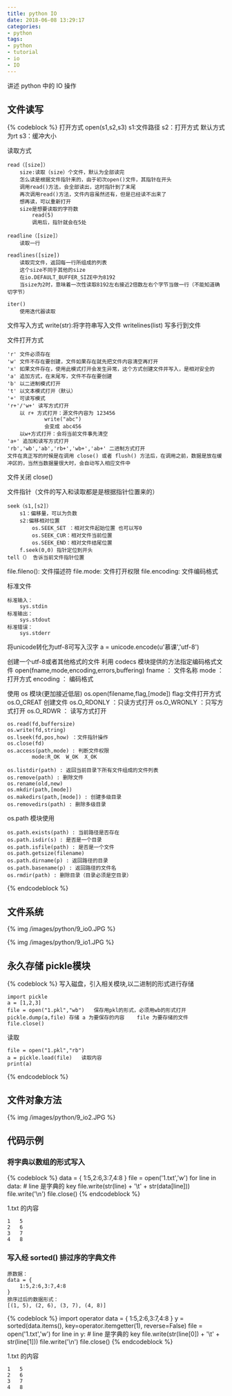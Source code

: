 ```yaml
---
title: python IO
date: 2018-06-08 13:29:17
categories:
- python
tags:
- python
- tutorial
- io
- IO
---
```

讲述 python 中的 IO 操作

<!-- more -->

## 文件读写

{% codeblock %}
打开方式
	open(s1,s2,s3)
		s1:文件路径
		s2：打开方式 默认方式为rt
		s3：缓冲大小

读取方式

	read（[size]）
		size:读取（size）个文件，默认为全部读完
		怎么读是根据文件指针来的，由于初次open()文件，其指针在开头
		调用read()方法，会全部读出，这时指针到了末尾
		再次调用read()方法，文件内容虽然还有，但是已经读不出来了
		想再读，可以重新打开
		size是想要读取的字符数
			read(5)
			调用后，指针就会在5处

	readline（[size]）
		读取一行

	readlines([size])
		读取完文件，返回每一行所组成的列表
		这个size不同于其他的size
		在io.DEFAULT_BUFFER_SIZE中为8192
		当size为2时，意味着一次性读取8192左右接近2倍数左右个字节当做一行（不能知道确切字节）

	iter()
		使用迭代器读取

文件写入方式
	write(str):将字符串写入文件
	writelines(list)
		写多行到文件
	
文件打开方式

	'r' 文件必须存在
	'w' 文件不存在要创建，文件如果存在就先把文件内容清空再打开
	'x' 如果文件存在，使用此模式打开会发生异常，这个方式创建文件并写入，是相对安全的
	'a' 追加方式，在末尾写，文件不存在要创建
	'b' 以二进制模式打开
	't' 以文本模式打开（默认）
	'+' 可读写模式
	'r+'/'w+' 读写方式打开
		以 r+ 方式打开：源文件内容为 123456	
				write("abc")
				会变成 abc456
		以w+方式打开：会将当前文件事先清空
	'a+' 追加和读写方式打开
	'rb','wb','ab','rb+','wb+','ab+' 二进制方式打开
	文件在真正写的时候是在调用 close() 或者 flush() 方法后，在调用之前，数据是放在缓冲区的，当然当数据量很大时，会自动写入相应文件中

文件关闭
      close()
	
文件指针（文件的写入和读取都是是根据指针位置来的）

	seek（s1,[s2]）
		s1：偏移量，可以为负数
		s2:偏移相对位置
			os.SEEK_SET ：相对文件起始位置 也可以写0
			os.SEEK_CUR：相对文件当前位置
			os.SEEK_END：相对文件结尾位置
		f.seek(0,0)	指针定位到开头
	tell（） 告诉当前文件指针位置

file.fileno(): 文件描述符
file.mode: 文件打开权限
file.encoding: 文件编码格式

标准文件

	标准输入：
		sys.stdin
	标准输出：
		sys.stdout
	标准错误：
		sys.stderr

将unicode转化为utf-8可写入汉字
	a = unicode.encode(u'慕课','utf-8')

	
创建一个utf-8或者其他格式的文件
	利用 codecs 模块提供的方法指定编码格式文件
		open(fname,mode,encoding,errors,buffering)
			fname ： 文件名称
			mode  ： 打开方式
			encoding ： 编码格式

使用 os 模块(更加接近低层)
	os.open(filename,flag,[mode])
		flag:文件打开方式		
			os.O_CREAT 创建文件
			os.O_RDONLY ：只读方式打开
			os.O_WRONLY ：只写方式打开
			os.O_RDWR ： 读写方式打开

	os.read(fd,buffersize)
	os.write(fd,string)
	os.lseek(fd,pos,how) ：文件指针操作
	os.close(fd)
	os.access(path,mode) : 判断文件权限
			mode:R_OK  W_OK  X_OK
	
	os.listdir(path) : 返回当前目录下所有文件组成的文件列表
	os.remove(path) : 删除文件
	os.rename(old,new)
	os.mkdir(path,[mode])
	os.makedirs(path,[mode]) : 创建多级目录
	os.removedirs(path) : 删除多级目录

os.path 模块使用

	os.path.exists(path) : 当前路径是否存在
	os.path.isdir(s) : 是否是一个目录
	os.path.isfile(path) : 是否是一个文件
	os.path.getsize(filename) 
	os.path.dirname(p) : 返回路径的目录
	os.path.basename(p) : 返回路径的文件名
	os.rmdir(path) : 删除目录（目录必须是空目录）	
{% endcodeblock %}

## 文件系统

{% img /images/python/9_io0.JPG %}

{% img /images/python/9_io1.JPG %}

## 永久存储 pickle模块

{% codeblock %}
写入磁盘，引入相关模块,以二进制的形式进行存储

	import pickle
	a = [1,2,3]
	file = open("1.pkl","wb")	保存用pkl的形式，必须用wb的形式打开
	pickle.dump(a,file)	存储 a 为要保存的内容	file 为要存储的文件
	file.close()

读取

	file = open("1.pkl","rb")
	a = pickle.load(file)	读取内容
	print(a)
{% endcodeblock %}

## 文件对象方法

{% img /images/python/9_io2.JPG %}

## 代码示例

### 将字典以数组的形式写入

{% codeblock %}
data = {
    1:5,2:6,3:7,4:8
}
file = open('1.txt','w')
for line in data:
    # line 是字典的 key
    file.write(str(line) + '\t' + str(data[line]))
    file.write('\n')
file.close()
{% endcodeblock %}

1.txt 的内容

	1	5
	2	6
	3	7
	4	8

### 写入经 sorted() 排过序的字典文件

	原数据：
	data = {
		1:5,2:6,3:7,4:8
	}
	排序过后的数据形式：
	[(1, 5), (2, 6), (3, 7), (4, 8)]

{% codeblock %}
import operator
data = {
    1:5,2:6,3:7,4:8
}
y = sorted(data.items(), key=operator.itemgetter(1), reverse=False)
file = open('1.txt','w')
for line in y:
    # line 是字典的 key
    file.write(str(line[0]) + '\t' + str(line[1]))
    file.write('\n')
file.close()
{% endcodeblock %}

1.txt 的内容

	1	5
	2	6
	3	7
	4	8



	
	
